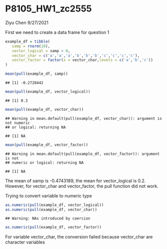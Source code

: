 P8105\_HW1\_zc2555
================
Ziyu Chen
9/27/2021

First we need to create a data frame for question 1

``` r
example_df = tibble(
   samp = rnorm(10),
   vector_logical = samp > 0,
   vector_char = c('a','a','a','b','b','b','c','c','c','c'),
   vector_factor = factor(x = vector_char,levels = c('a','b','c'))
)

mean(pull(example_df, samp))
```

    ## [1] -0.2728442

``` r
mean(pull(example_df, vector_logical))
```

    ## [1] 0.3

``` r
mean(pull(example_df, vector_char))
```

    ## Warning in mean.default(pull(example_df, vector_char)): argument is not numeric
    ## or logical: returning NA

    ## [1] NA

``` r
mean(pull(example_df, vector_factor))
```

    ## Warning in mean.default(pull(example_df, vector_factor)): argument is not
    ## numeric or logical: returning NA

    ## [1] NA

The mean of samp is -0.4743189, the mean for vector\_logical is 0.2.
However, for vector\_char and vector\_factor, the pull function did not
work.

Trying to convert variable to numeric type

``` r
as.numeric(pull(example_df, vector_logical))
as.numeric(pull(example_df, vector_char))
```

    ## Warning: NAs introduced by coercion

``` r
as.numeric(pull(example_df, vector_factor))
```

For variable vector\_char, the conversion failed because vector\_char
are character variables
